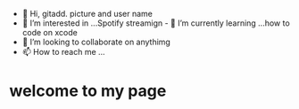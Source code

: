 - 👋 Hi, gitadd. picture and user name 
- 👀 I’m interested in ...Spotify streamign - 🌱 I’m currently learning ...how
to code on xcode 
- 💞️ I’m looking to collaborate on anythimg 
- 📫 How to reach me ...
<h1>welcome to my page</h1> 

<!---
blake1115/blake1115 is a ✨ special ✨ repository because its `README.md` (this file) appears on your GitHub profile.
You can click the Preview link to take a look at your changes.
--->

